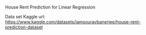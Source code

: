 House Rent Prediction for Linear Regression

Data set Kaggle url: https://www.kaggle.com/datasets/iamsouravbanerjee/house-rent-prediction-dataset
